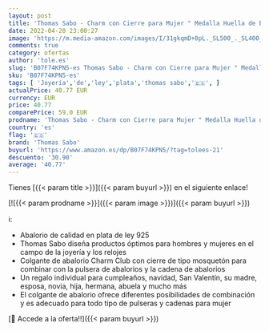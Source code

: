 ```yaml
---
layout: post
title: 'Thomas Sabo - Charm con Cierre para Mujer " Medalla Huella de Bebé"  Plata de Ley 925  Plateado'
date: 2022-04-20 23:00:27
image: 'https://m.media-amazon.com/images/I/31gkqmD+0pL._SL500_._SL400_.jpg'
comments: true
category: ofertas
author: 'tole.es'
slug: 'B07F74KPN5-es Thomas Sabo - Charm con Cierre para Mujer " Medalla Huella...'
sku: 'B07F74KPN5-es'
tags: [ 'Joyería','de','ley','plata','thomas sabo','🇪🇸', ]
actualPrice: 40.77 EUR
currency: EUR
price: 40.77
comparePrice: 59.0 EUR
prodname: 'Thomas Sabo - Charm con Cierre para Mujer " Medalla Huella de Bebé"  Plata de Ley 925  Plateado'
country: 'es'
flag: '🇪🇸'
brand: 'Thomas Sabo'
buyurl: 'https://www.amazon.es/dp/B07F74KPN5/?tag=tolees-21'
descuento: '30.90'
average: '40.77'
---
```


Tienes [{{< param title >}}]({{< param buyurl >}}) en el siguiente enlace!

[![{{< param prodname >}}]({{< param image >}})]({{< param buyurl >}})

ℹ️:

- Abalorio de calidad en plata de ley 925
- Thomas Sabo diseña productos óptimos para hombres y mujeres en el campo de la joyería y los relojes
- Colgante de abalorio Charm Club con cierre de tipo mosquetón para combinar con la pulsera de abalorios y la cadena de abalorios
- Un regalo individual para cumpleaños, navidad, San Valentín, su madre, esposa, novia, hija, hermana, abuela y mucho más
- El colgante de abalorio ofrece diferentes posibilidades de combinación y es adecuado para todo tipo de pulseras y cadenas para mujer

[🛒 Accede a la oferta!!]({{< param buyurl >}})
